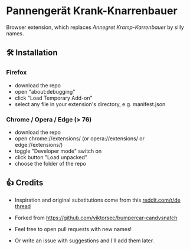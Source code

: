 # Pannengerät Krank-Knarrenbauer

Browser extension, which replaces *Annegret Kramp-Karrenbauer* by silly names.

## 🛠 Installation

### Firefox
* download the repo
* open "about:debugging"
* click "Load Temporary Add-on"
* select any file in your extension's directory, e.g. manifest.json

### Chrome / Opera / Edge (> 76)
* download the repo
* open chrome://extensions/  (or opera://extensions/ or edge://extensions/)
* toggle "Developer mode" switch on
* click button "Load unpacked"
* choose the folder of the repo

## 👍 Credits

- Inspiration and original substitutions come from this [reddit.com/r/de thread](https://old.reddit.com/r/de/comments/cea32a/kleine_ansammlung_von_namensbausteinen_und/)

- Forked from https://github.com/viktorsec/bumpercar-candysnatch

- Feel free to open pull requests with new names!

- Or write an issue with suggestions and I'll add them later.
